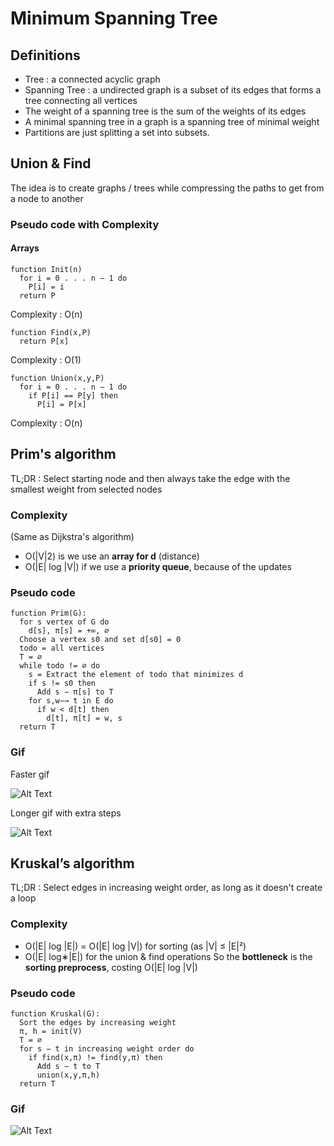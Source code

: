 # Minimum Spanning Tree

## Definitions
- Tree : a connected acyclic graph
- Spanning Tree : a undirected graph is a subset of its edges that forms a tree connecting all vertices
- The weight of a spanning tree is the sum of the weights of its edges
- A minimal spanning tree in a graph is a spanning tree of minimal weight
- Partitions are just splitting a set into subsets.

## Union & Find
The idea is to create graphs / trees while compressing the paths to get from a node to another
### Pseudo code with Complexity
#### Arrays
```
function Init(n)
  for i = 0 . . . n − 1 do
    P[i] = i
  return P
```
Complexity : O(n)
```
function Find(x,P)
  return P[x]
```

Complexity : O(1)
```
function Union(x,y,P)
  for i = 0 . . . n − 1 do
    if P[i] == P[y] then
      P[i] = P[x]
```
Complexity : O(n)

## Prim's algorithm
TL;DR : Select starting node and then always take the edge with the smallest weight from selected nodes
### Complexity 
(Same as Dijkstra's algorithm)
- O(|V|2) is we use an **array for d** (distance)
- O(|E| log |V|) if we use a **priority queue**, because of the updates

### Pseudo code
```
function Prim(G):
  for s vertex of G do
    d[s], π[s] = +∞, ∅
  Choose a vertex s0 and set d[s0] = 0
  todo = all vertices
  T = ∅
  while todo != ∅ do
    s = Extract the element of todo that minimizes d
    if s != s0 then
      Add s − π[s] to T
    for s,w−→ t in E do
      if w < d[t] then
        d[t], π[t] = w, s
  return T
```
### Gif 
Faster gif

![Alt Text](https://im2.ezgif.com/tmp/ezgif-2-41ea185801.gif)

Longer gif with extra steps

![Alt Text](https://cdn.discordapp.com/attachments/958020328037175346/979431978086588436/ezgif-2-d4006ce8b6.gif)


## Kruskal’s algorithm
TL;DR : Select edges in increasing weight order, as long as it doesn't create a loop
### Complexity
- O(|E| log |E|) = O(|E| log |V|) for sorting (as |V| ≤ |E|²)
- O(|E| log∗|E|) for the union & find operations
So the **bottleneck** is the **sorting preprocess**, costing O(|E| log |V|)

### Pseudo code
```
function Kruskal(G):
  Sort the edges by increasing weight
  π, h = init(V)
  T = ∅
  for s − t in increasing weight order do
    if find(x,π) != find(y,π) then
      Add s − t to T
      union(x,y,π,h)
  return T
```
### Gif
![Alt Text](https://cdn.discordapp.com/attachments/958020328037175346/979438187392950312/Kruskal_Algorithm_gif.gif)
